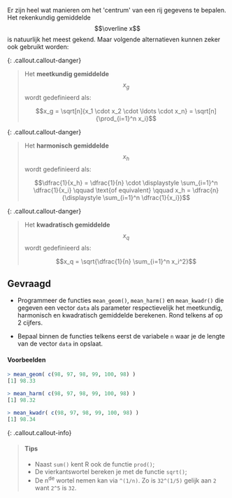 Er zijn heel wat manieren om het 'centrum' van een rij gegevens te bepalen. Het rekenkundig gemiddelde $$\overline x$$ is natuurlijk het meest gekend. Maar volgende alternatieven kunnen zeker ook gebruikt worden:

{: .callout.callout-danger}
> Het **meetkundig gemiddelde** $$x_g$$ wordt gedefinieerd als:
>
>$$x_g = \sqrt[n]{x_1 \cdot x_2 \cdot \ldots \cdot x_n} = \sqrt[n]{\prod_{i=1}^n x_i}$$


{: .callout.callout-danger}
> Het **harmonisch gemiddelde** $$x_h$$ wordt gedefinieerd als:
>
> $$\dfrac{1}{x_h} = \dfrac{1}{n} \cdot \displaystyle \sum_{i=1}^n \dfrac{1}{x_i} \qquad \text{of equivalent} \qquad x_h = \dfrac{n}{\displaystyle \sum_{i=1}^n \dfrac{1}{x_i}}$$


{: .callout.callout-danger}
> Het **kwadratisch gemiddelde** $$x_q$$ wordt gedefinieerd als:
>
> $$x_q = \sqrt{\dfrac{1}{n} \sum_{i=1}^n x_i^2}$$


## Gevraagd

- Programmeer de functies `mean_geom()`, `mean_harm()` en `mean_kwadr()` die gegeven een vector `data` als parameter respectievelijk het meetkundig, harmonisch en kwadratisch gemiddelde berekenen. Rond telkens af op 2 cijfers.

- Bepaal binnen de functies telkens eerst de variabele `n` waar je de lengte van de vector `data` in opslaat.


#### Voorbeelden

```r
> mean_geom( c(98, 97, 98, 99, 100, 98) )
[1] 98.33
```

```r
> mean_harm( c(98, 97, 98, 99, 100, 98) )
[1] 98.32
```

```r
> mean_kwadr( c(98, 97, 98, 99, 100, 98) )
[1] 98.34
```

{: .callout.callout-info}
>#### Tips
>
> - Naast `sum()` kent R ook de functie `prod()`;
> - De vierkantswortel bereken je met de functie `sqrt()`;
> - De n<sup>de</sup> wortel nemen kan via `^(1/n)`. Zo is `32^(1/5)` gelijk aan `2` want `2^5` is `32`.